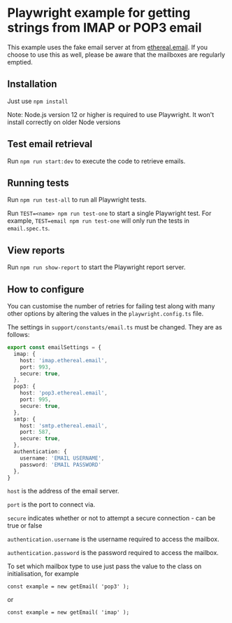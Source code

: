 # Playwright example for getting strings from IMAP or POP3 email

This example uses the fake email server at from [ethereal.email](https://ethereal.email/). If you choose to use this as well, please be aware that the  mailboxes are regularly emptied.

## Installation

Just use `npm install`

Note: Node.js version 12 or higher is required to use Playwright. It won't install correctly on older Node versions

## Test email retrieval

Run `npm run start:dev` to execute the code to retrieve emails.

## Running tests

Run `npm run test-all` to run all Playwright tests.  

Run `TEST=<name> npm run test-one` to start a single Playwright test. For example, `TEST=email npm run test-one` will only run the tests in `email.spec.ts`.

## View reports

Run `npm run show-report` to start the Playwright report server.

## How to configure

You can customise the number of retries for failing test along with many other options by altering the values in the `playwright.config.ts` file.

The settings in `support/constants/email.ts` must be changed. They are as follows:

```typescript
export const emailSettings = {
  imap: {
    host: 'imap.ethereal.email',
    port: 993,
    secure: true,
  },
  pop3: {
    host: 'pop3.ethereal.email',
    port: 995,
    secure: true,
  },
  smtp: {
    host: 'smtp.ethereal.email',
    port: 587,
    secure: true,
  },
  authentication: {
    username: 'EMAIL USERNAME',
    password: 'EMAIL PASSWORD'
  },
}
```

`host` is the address of the email server.

`port` is the port to connect via.

`secure` indicates whether or not to attempt a secure connection - can be true or false

`authentication.username` is the username required to access the mailbox.

`authentication.password` is the password required to access the mailbox.

To set which mailbox type to use just pass the value to the class on initialisation, for example

`const example = new getEmail( 'pop3' );`

or

`const example = new getEmail( 'imap' );`
